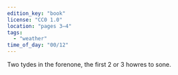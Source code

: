 ```yaml
---
edition_key: "book"
license: "CC0 1.0"
location: "pages 3–4"
tags:
  - "weather"
time_of_day: "00/12"
---
```

Two tydes in the forenone,
the first 2 or 3 howres to sone.
